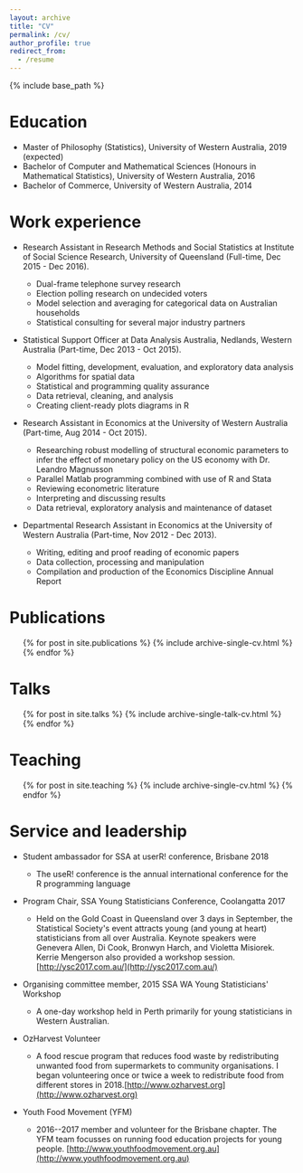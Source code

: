 ```yaml
---
layout: archive
title: "CV"
permalink: /cv/
author_profile: true
redirect_from:
  - /resume
---
```


{% include base_path %}

Education
======
* Master of Philosophy (Statistics), University of Western Australia, 2019 (expected)
* Bachelor of Computer and Mathematical Sciences (Honours in Mathematical Statistics), University of Western Australia, 2016
* Bachelor of Commerce,  University of Western Australia, 2014

Work experience
======
* Research Assistant in Research Methods and Social Statistics at Institute of Social Science Research, University of Queensland (Full-time, Dec 2015 - Dec 2016).
  * Dual-frame telephone survey research
  * Election polling research on undecided voters
  * Model selection and averaging for categorical data on Australian households
  * Statistical consulting for several major industry partners

* Statistical Support Officer at Data Analysis Australia, Nedlands, Western Australia (Part-time, Dec 2013 - Oct 2015). 
  * Model fitting, development, evaluation, and exploratory data analysis
  * Algorithms for spatial data
  * Statistical and programming quality assurance
  * Data retrieval, cleaning, and analysis
  * Creating client-ready plots diagrams in R

* Research Assistant in Economics at the University of Western Australia (Part-time, Aug 2014 - Oct 2015).
  * Researching robust modelling of structural economic parameters to infer the effect of monetary policy on the US economy with Dr. Leandro Magnusson
  * Parallel Matlab programming combined with use of R and Stata
  * Reviewing econometric literature
  * Interpreting and discussing results
  * Data retrieval, exploratory analysis and maintenance of dataset

* Departmental Research Assistant in Economics at the University of Western Australia (Part-time, Nov 2012 - Dec 2013).
  * Writing, editing and proof reading of economic papers
  * Data collection, processing and manipulation
  * Compilation and production of the Economics Discipline Annual Report

<!---
Skills
======
* Skill 1
* Skill 2
  * Sub-skill 2.1
  * Sub-skill 2.2
  * Sub-skill 2.3
* Skill 3
--->
Publications
======
  <ul>{% for post in site.publications %}
    {% include archive-single-cv.html %}
  {% endfor %}</ul>
  
Talks
======
  <ul>{% for post in site.talks %}
    {% include archive-single-talk-cv.html %}
  {% endfor %}</ul>
  
Teaching
======
  <ul>{% for post in site.teaching %}
    {% include archive-single-cv.html %}
  {% endfor %}</ul>
  
Service and leadership
======
* Student ambassador for SSA at userR! conference, Brisbane 2018
  * The useR! conference is the annual international conference for the R programming language
  
* Program Chair, SSA Young Statisticians Conference, Coolangatta 2017
  * Held on the Gold Coast in Queensland over 3 days in September, the Statistical Society's event attracts young (and young at heart) statisticians from all over Australia. Keynote speakers were Genevera Allen, Di Cook, Bronwyn Harch, and Violetta Misiorek. Kerrie Mengerson also provided a workshop session.  [http://ysc2017.com.au/](http://ysc2017.com.au/)
  
* Organising committee member, 2015 SSA WA Young Statisticians' Workshop
  * A one-day workshop held in Perth primarily for young statisticians in Western Australian.
  
* OzHarvest Volunteer
   * A food rescue program that reduces food waste by redistributing unwanted food from supermarkets to community organisations. I began volunteering once or twice a week to redistribute food from different stores in 2018.[http://www.ozharvest.org](http://www.ozharvest.org)
* Youth Food Movement (YFM)
  * 2016--2017 member and volunteer for the Brisbane chapter. The YFM team focusses on running food education projects for young people. [http://www.youthfoodmovement.org.au](http://www.youthfoodmovement.org.au)
